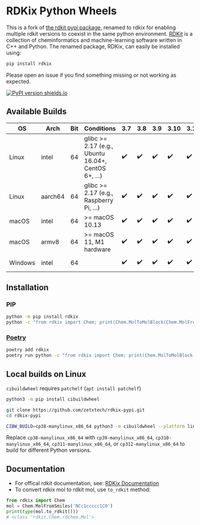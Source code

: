 # RDKix Python Wheels

This is a fork of [the rdkit pypi package](https://pypi.org/project/rdkit/), renamed to rdkix for enabling multiple rdkit versions to coexist in the same python environment. [RDKit](https://github.com/rdkit/rdkit) is a collection of cheminformatics and machine-learning software written in C++ and Python. The renamed package, RDKix, can easily be installed using:

```sh
pip install rdkix
```

Please open an issue if you find something missing or not working as expected.


[![PyPI version shields.io](https://img.shields.io/pypi/v/rdkix.svg?style=for-the-badge&logo=PyPI&logoColor=blue)](https://pypi.python.org/pypi/rdkix/)

## Available Builds

| OS      | Arch    | Bit | Conditions                                          | 3.7 | 3.8 | 3.9 | 3.10 | 3.11 | 3.12 | CI             |
| ------- | ------- | --- | ----------------------------------------------------| --- | --- | --- | ---- | ---- | ---- | -------------- |
| Linux   | intel   | 64  | glibc >= 2.17 (e.g., Ubuntu 16.04+, CentOS 6+, ...) | ✔️  | ✔️  | ✔️  | ✔️   | ✔️   | ✔️   | Github Actions |
| Linux   | aarch64 | 64  | glibc >= 2.17 (e.g., Raspberry Pi, ...)             | ✔️  | ✔️  | ✔️  | ✔️   | ✔️   | ✔️   | Circle CI      |
| macOS   | intel   | 64  | >= macOS 10.13                                      | ✔️  | ✔️  | ✔️  | ✔️   | ✔️   | ✔️   | Github Actions |
| macOS   | armv8   | 64  | >= macOS 11, M1 hardware                            | ✔️  | ✔️  | ✔️  | ✔️   | ✔️   | ✔️   | Github Actions |
| Windows | intel   | 64  |                                                     | ✔️  | ✔️  | ✔️  | ✔️   | ✔️   | ✔️   | Github Actions |

## Installation

### PIP

```bash
python -m pip install rdkix
python -c "from rdkix import Chem; print(Chem.MolToMolBlock(Chem.MolFromSmiles('C1CCC1')))"
```

### [Poetry](https://python-poetry.org/)

```bash
poetry add rdkix
poetry run python -c "from rdkix import Chem; print(Chem.MolToMolBlock(Chem.MolFromSmiles('C1CCC1')))"
```

## Local builds on Linux

`cibuildwheel` requires `patchelf` (`apt install patchelf`)

```bash
python3 -m pip install cibuildwheel

git clone https://github.com/zetxtech/rdkix-pypi.git
cd rdkix-pypi

CIBW_BUILD=cp38-manylinux_x86_64 python3 -m cibuildwheel --platform linux --output-dir wheelhouse --config-file pyproject.toml
```

Replace `cp38-manylinux_x86_64` with `cp39-manylinux_x86_64`, `cp310-manylinux_x86_64`, `cp311-manylinux_x86_64`, or `cp312-manylinux_x86_64` to build for different Python versions.

## Documentation

- For offical rdkit documentation, see: [RDKix Documentation](https://www.rdkit.org/docs/index.html)
- To convert rdkix mol to rdkit mol, use `to_rdkit` method:

```python
from rdkix import Chem
mol = Chem.MolFromSmiles('NCc1ccccc1CO')
print(type(mol.to_rdkit()))
# <class 'rdkit.Chem.rdchem.Mol'>
```